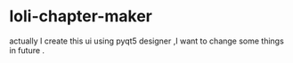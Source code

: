 # loli-chapter-maker
actually I create this ui using pyqt5 designer ,I want to change some things in future .
